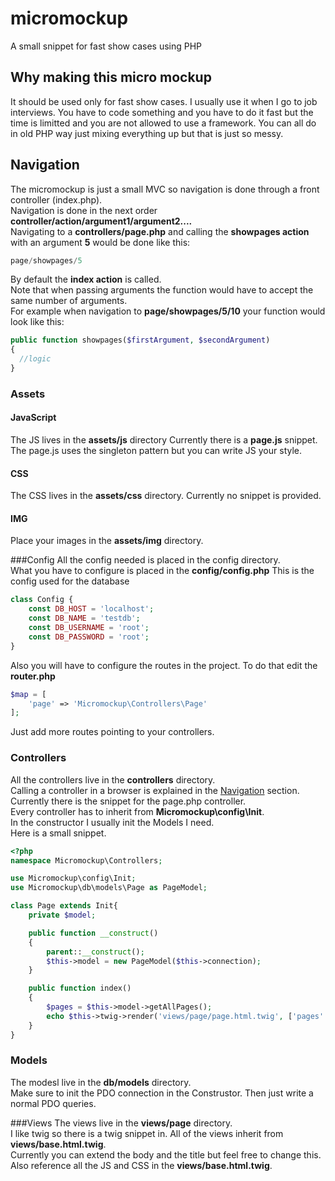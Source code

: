 # micromockup

A small snippet for fast show cases using PHP

## Why making this micro mockup

It should be used only for fast show cases. I usually use it when I go to job interviews. You have to code something 
and you have to do it fast but the time is limitted and you are not allowed to use a framework.
You can all do in old PHP way just mixing everything up but that is just so messy.

## Navigation
The micromockup is just a small MVC so navigation is done through a front controller (index.php). <br/>
Navigation is done in the next order <b>controller/action/argument1/argument2....</b></br>
Navigating to a <b>controllers/page.php</b> and calling the <b>showpages action</b> with an argument <b>5</b> 
would be done like this:<br/>
```js
page/showpages/5
```
By default the <b>index action</b> is called.</br>
Note that when passing arguments the function would have to accept the same number of arguments.</br>
For example when navigation to <b>page/showpages/5/10</b> your function would look like this:<br/>
```php
public function showpages($firstArgument, $secondArgument)
{
  //logic
}
```

### Assets
#### JavaScript
The JS lives in the <b>assets/js</b> directory
Currently there is a <b>page.js</b> snippet. The page.js uses the singleton pattern but you can write JS your style.
#### CSS
The CSS lives in the <b>assets/css</b> directory.
Currently no snippet is provided.
#### IMG
Place your images in the <b>assets/img</b> directory.

###Config
All the config needed is placed in the config directory.<br/>
What you have to configure is placed in the <b>config/config.php</b>
This is the config used for the database
```php
class Config {
    const DB_HOST = 'localhost';
    const DB_NAME = 'testdb';
    const DB_USERNAME = 'root';
    const DB_PASSWORD = 'root';
}
```
Also you will have to configure the routes in the project.
To do that edit the <b>router.php</b>
```php
$map = [
    'page' => 'Micromockup\Controllers\Page'
];
```
Just add more routes pointing to your controllers.

### Controllers
All the controllers live in the <b>controllers</b> directory.<br/>
Calling a controller in a browser is explained in the [Navigation](#navigation) section. </br>
Currently there is the snippet for the page.php controller.<br/>
Every controller has to inherit from <b>Micromockup\config\Init</b>.<br/>
In the constructor I usually init the Models I need.<br/>
Here is a small snippet.
```php
<?php
namespace Micromockup\Controllers;

use Micromockup\config\Init;
use Micromockup\db\models\Page as PageModel;

class Page extends Init{
    private $model;

    public function __construct()
    {
        parent::__construct();
        $this->model = new PageModel($this->connection);
    }

    public function index()
    {
        $pages = $this->model->getAllPages();
        echo $this->twig->render('views/page/page.html.twig', ['pages' => $pages]);
    }
}
```
### Models
The modesl live in the <b>db/models</b> directory.<br/>
Make sure to init the PDO connection in the Construstor.
Then just write a normal PDO queries.

###Views
The views live in the <b>views/page</b> directory. <br/>
I like twig so there is a twig snippet in. All of the views inherit from <b>views/base.html.twig</b>.<br/>
Currently you can extend the body and the title but feel free to change this. Also reference all the JS and CSS in the 
<b>views/base.html.twig</b>.




